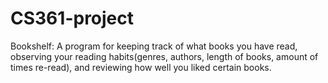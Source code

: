 # CS361-project

Bookshelf: 
A program for keeping track of what books you have read, observing your reading habits(genres, authors, length of books, amount of times re-read), and reviewing how well you liked certain books.

